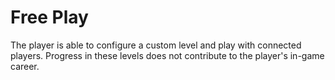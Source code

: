# Free Play

The player is able to configure a custom level and play with connected players. Progress in these levels does not contribute to the player's in-game career.
